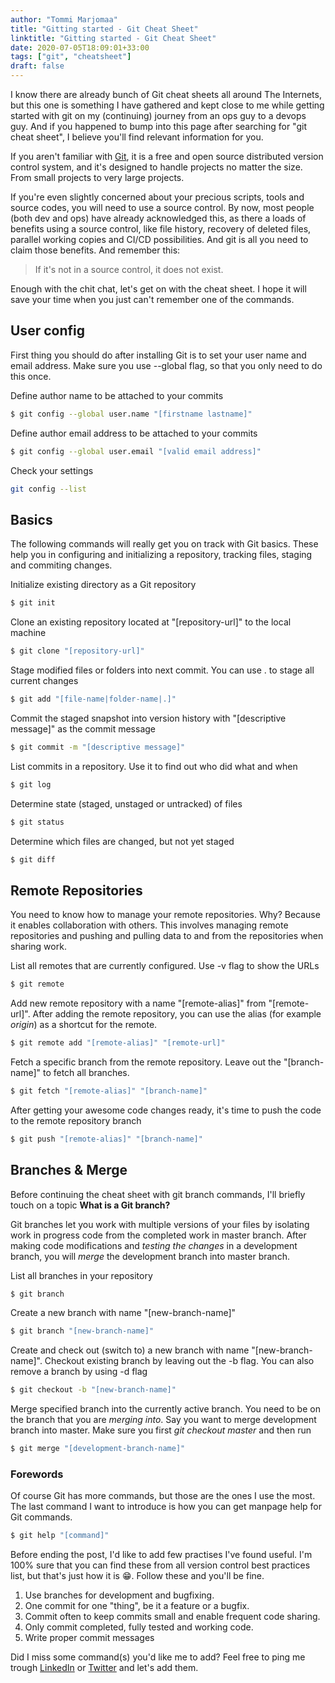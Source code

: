 ```yaml
---
author: "Tommi Marjomaa"
title: "Gitting started - Git Cheat Sheet"
linktitle: "Gitting started - Git Cheat Sheet"
date: 2020-07-05T18:09:01+33:00
tags: ["git", "cheatsheet"]
draft: false
---
```

I know there are already bunch of Git cheat sheets all around The Internets, but this one is something I have gathered and kept close to me while getting started with git on my (continuing) journey from an ops guy to a devops guy. And if you happened to bump into this page after searching for "git cheat sheet", I believe you'll find relevant information for you.

If you aren't familiar with [Git](https://git-scm.com/), it is a free and open source distributed version control system, and it's designed to handle projects no matter the size. From small projects to very large projects. 

If you're even slightly concerned about your precious scripts, tools and source codes, you will need to use a source control. By now, most people (both dev and ops) have already acknowledged this, as there a loads of benefits using a source control, like file history, recovery of deleted files, parallel working copies and CI/CD possibilities. And git is all you need to claim those benefits. And remember this:
> If it's not in a source control, it does not exist.

Enough with the chit chat, let's get on with the cheat sheet. I hope it will save  your time when you just can't remember one of the commands. 

## User config

First thing you should do after installing Git is to set your user name and email address. Make sure you use --global flag, so that you only need to do this once.

Define author name to be attached to your commits

```bash 
$ git config --global user.name "[firstname lastname]"
```

Define author email address to be attached to your commits

```bash 
$ git config --global user.email "[valid email address]"
```

Check your settings

```bash
git config --list
```

## Basics

The following commands will really get you on track with Git basics. These help you  in configuring and initializing a repository, tracking files, staging and commiting changes. 

Initialize existing directory as a Git repository

```bash 
$ git init
```

Clone an existing repository located at "[repository-url]" to the local machine

```bash 
$ git clone "[repository-url]"
```

Stage modified files or folders into next commit. You can use . to stage all current changes

```bash
$ git add "[file-name|folder-name|.]"
```

Commit the staged snapshot into version history with "[descriptive message]" as the commit message

```bash
$ git commit -m "[descriptive message]"
```

List commits in a repository. Use it to find out who did what and when

```bash
$ git log
```

Determine state (staged, unstaged or untracked) of files

```bash
$ git status
```

Determine which files are changed, but not yet staged

```bash
$ git diff
```

## Remote Repositories

You need to know how to manage your remote repositories. Why? Because it enables collaboration with others. This involves managing remote repositories and pushing and pulling data to and from the repositories when sharing work. 

List all remotes that are currently configured. Use -v flag to show the URLs 

```bash
$ git remote
```

Add new remote repository with a name "[remote-alias]" from "[remote-url]". After adding the remote repository, you can use the alias (for example _origin_) as a shortcut for the remote.

```bash
$ git remote add "[remote-alias]" "[remote-url]"
```

Fetch a specific branch from the remote repository. Leave out the "[branch-name]" to fetch all branches. 

```bash
$ git fetch "[remote-alias]" "[branch-name]"
```

After getting your awesome code changes ready, it's time to push the code to the remote repository branch

```bash
$ git push "[remote-alias]" "[branch-name]"
```

## Branches & Merge

Before continuing the cheat sheet with git branch commands, I'll briefly touch on a topic **What is a Git branch?**

Git branches let you work with multiple versions of your files by isolating work in progress code from the completed work in master branch. After making code modifications and _testing the changes_ in a development branch, you will _merge_ the development branch into master branch.

List all branches in your repository

```bash
$ git branch
```

Create a new branch with name "[new-branch-name]"

```bash
$ git branch "[new-branch-name]"
```

Create and check out (switch to) a new branch with name "[new-branch-name]". Checkout existing branch by leaving out the -b flag. You can also remove a branch by using -d flag

```bash
$ git checkout -b "[new-branch-name]"
```

Merge specified branch into the currently active branch. You need to be on the branch that you are _merging into_. Say you want to merge development branch into master. Make sure you first _git checkout master_ and then run

```bash
$ git merge "[development-branch-name]"
```

### Forewords

Of course Git has more commands, but those are the ones I use the most. The last command I want to introduce is how you can get manpage help for Git commands. 

```bash 
$ git help "[command]"
```

Before ending the post, I'd like to add few practises I've found useful. I'm 100% sure that you can find these from all version control best practices list, but that's just how it is :grin:. Follow these and you'll be fine.

1. Use branches for development and bugfixing.
2. One commit for one "thing", be it a feature or a bugfix.
3. Commit often to keep commits small and enable frequent code sharing.
4. Only commit completed, fully tested and working code.
5. Write proper commit messages

Did I miss some command(s) you'd like me to add? Feel free to ping me trough [LinkedIn](https://linkedin.com/in/tommimarjomaa) or [Twitter](https://twitter.com/tommimarjomaa) and let's add them.
